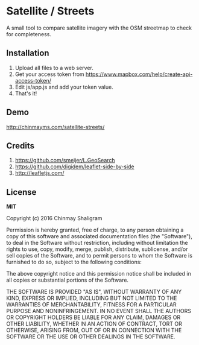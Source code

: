 # Satellite / Streets

A small tool to compare satellite imagery with the OSM streetmap to check for completeness.

## Installation

1. Upload all files to a web server.
2. Get your access token from https://www.mapbox.com/help/create-api-access-token/
3. Edit js/app.js and add your token value.
4. That's it!

## Demo
http://chinmayms.com/satellite-streets/


## Credits

1. https://github.com/smeijer/L.GeoSearch
2. https://github.com/digidem/leaflet-side-by-side
3. http://leafletjs.com/


## License

**MIT**

Copyright (c) 2016 Chinmay Shaligram

Permission is hereby granted, free of charge, to any person obtaining a
copy of this software and associated documentation files (the "Software"),
to deal in the Software without restriction, including without limitation
the rights to use, copy, modify, merge, publish, distribute, sublicense,
and/or sell copies of the Software, and to permit persons to whom the
Software is furnished to do so, subject to the following conditions:

The above copyright notice and this permission notice shall be included in
all copies or substantial portions of the Software.

THE SOFTWARE IS PROVIDED "AS IS", WITHOUT WARRANTY OF ANY KIND, EXPRESS OR
IMPLIED, INCLUDING BUT NOT LIMITED TO THE WARRANTIES OF MERCHANTABILITY,
FITNESS FOR A PARTICULAR PURPOSE AND NONINFRINGEMENT. IN NO EVENT SHALL THE
AUTHORS OR COPYRIGHT HOLDERS BE LIABLE FOR ANY CLAIM, DAMAGES OR OTHER
LIABILITY, WHETHER IN AN ACTION OF CONTRACT, TORT OR OTHERWISE, ARISING
FROM, OUT OF OR IN CONNECTION WITH THE SOFTWARE OR THE USE OR OTHER
DEALINGS IN THE SOFTWARE.
